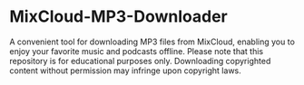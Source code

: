 # MixCloud-MP3-Downloader
A convenient tool for downloading MP3 files from MixCloud, enabling you to enjoy your favorite music and podcasts offline. Please note that this repository is for educational purposes only. Downloading copyrighted content without permission may infringe upon copyright laws.
